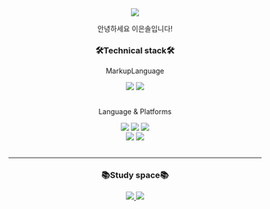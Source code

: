   <div align="center">
  <!--아이콘 둥글게 만들때는 style=flat&-->
    <img src="https://capsule-render.vercel.app/api?type=Waving&color=B0DAFF&height=180&section=header&text=Hellow,%20I'm%20EunSol&fontAlignY=35&fontSize=32&fontColor=ffffff" />
  </div>
    <div align=center>
   <p>안녕하세요 이은솔입니다!</p>
  </div>
  
  <div align=center>
   <h3>🛠️Technical stack🛠️</h3>
  
  <p>MarkupLanguage</p>
  
   <img src="https://img.shields.io/badge/HTML5-E34F26?style=for-the-badge&logo=HTML5&logoColor=white">
   <img src="https://img.shields.io/badge/CSS3-1572B6?style=for-the-badge&logo=CSS3&logoColor=white">
   <br/>
   <br/>
  
  <p>Language & Platforms</p>
   
   <img src="https://img.shields.io/badge/JavaScript-F7DF1E?style=for-the-badge&logo=JavaScript&logoColor=white">
    <img src="https://img.shields.io/badge/React-61DAFB?style=for-the-badge&logo=React&logoColor=white">
   <img src="https://img.shields.io/badge/Node.js-339933?style=for-the-badge&logo=Node.js&logoColor=white"> <br/>
  <img src="https://img.shields.io/badge/jQuery-0769AD?style=for-the-badge&logo=jQuery&logoColor=white" />
  <img src="https://img.shields.io/badge/Bootstrap-7952B3?style=for-the-badge&logo=Bootstrap&logoColor=white" />
  </div>
  <br/>
  <hr/>
  <div align=center>
    <h3>📚Study space📚</h3>
    <a href="https://www.notion.so/eunsoly/989da43be47645298de34f8ce3eb27c9?pvs=4">
    <img src="https://img.shields.io/badge/Notion-000000?style=for-the-badge&logo=Notion&logoColor=white" />
    </a>
  <a href="https://github.com/EUNSOLY">
    <img src="https://img.shields.io/badge/github-181717?style=for-the-badge&logo=github&logoColor=white"> 
    </a>
  </div>

